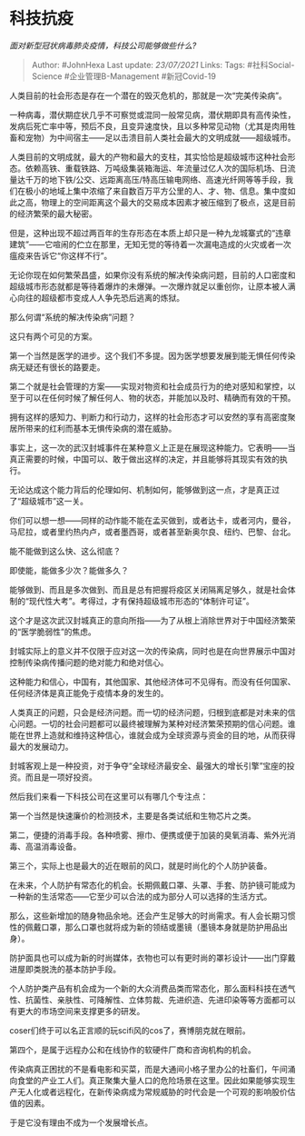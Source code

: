 # 科技抗疫
*面对新型冠状病毒肺炎疫情，科技公司能够做些什么?*

> Author: #JohnHexa
Last update: *23/07/2021* 
Links:
Tags: #社科Social-Science #企业管理B-Management #新冠Covid-19 

 
人类目前的社会形态是存在一个潜在的毁灭危机的，那就是一次“完美传染病”。

一种病毒，潜伏期症状几乎不可察觉或混同一般常见病，潜伏期即具有高传染性，发病后死亡率中等，预后不良，且变异速度快，且以多种常见动物（尤其是肉用牲畜和宠物）为中间宿主——足以击溃目前人类社会最大的文明成就——超级城市。

人类目前的文明成就，最大的产物和最大的支柱，其实恰恰是超级城市这种社会形态。依赖高铁、重载铁路、万吨级集装箱海运、年流量过亿人次的国际机场、日流量达千万的地下铁/公交、远距离高压/特高压输电网络、高速光纤网等等手段，我们在极小的地域上集中浓缩了来自数百万平方公里的人、才、物、信息。集中度如此之高，物理上的空间距离这个最大的交易成本因素才被压缩到了极点，这是目前的经济繁荣的最大秘密。

但是，这种出现不超过两百年的生存形态在本质上却只是一种九龙城寨式的“违章建筑”——它喧闹的伫立在那里，无知无觉的等待着一次漏电造成的火灾或者一次瘟疫来告诉它“你这样不行”。

无论你现在如何繁荣昌盛，如果你没有系统的解决传染病问题，目前的人口密度和超级城市形态就都是等待着爆炸的未爆弹。一次爆炸就足以重创你，让原本被人满心向往的超级都市变成人人争先恐后逃离的炼狱。

那么何谓“系统的解决传染病”问题？

这只有两个可见的方案。

第一个当然是医学的进步。这个我们不多提。因为医学想要发展到能无惧任何传染病无疑还有很长的路要走。

第二个就是社会管理的方案——实现对物资和社会成员行为的绝对感知和掌控，以至于可以在任何时候了解任何人、物的状态，并能加以及时、精确而有效的干预。

拥有这样的感知力、判断力和行动力，这样的社会形态才可以安然的享有高密度聚居所带来的红利而基本无惧传染病的潜在威胁。

事实上，这一次的武汉封城事件在某种意义上正是在展现这种能力。它表明——当真正需要的时候，中国可以、敢于做出这样的决定，并且能够将其现实有效的执行。

无论达成这个能力背后的伦理如何、机制如何，能够做到这一点，才是真正过了“超级城市”这一关。

你们可以想一想——同样的动作能不能在孟买做到，或者达卡，或者河内，曼谷，马尼拉，或者里约热内卢，或者墨西哥，或者甚至新奥尔良、纽约、巴黎、台北。

能不能做到这么快、这么彻底？

即使能，能做多少次？能做多久？

能够做到、而且是多次做到、而且是总有把握将疫区关闭隔离足够久，就是社会体制的“现代性大考”。考得过，才有保持超级城市形态的“体制许可证”。

这个才是这次武汉封城真正的意向所指——为了从根上消除世界对于中国经济繁荣的“医学脆弱性”的焦虑。

封城实际上的意义并不仅限于应对这一次的传染病，同时也是在向世界展示中国对控制传染病传播问题的绝对能力和绝对信心。

这种能力和信心，中国有，其他国家、其他经济体可不见得有。而没有任何国家、任何经济体是真正能免于疫情本身的发生的。

人类真正的问题，只会是经济问题。而一切的经济问题，归根到底都是对未来的信心问题。一切的社会问题都可以最终被理解为某种对经济繁荣预期的信心问题。谁能在世界上造就和维持这种信心，谁就会成为全球资源与资金的目的地，从而获得最大的发展动力。

封城客观上是一种投资，对于争夺“全球经济最安全、最强大的增长引擎”宝座的投资。而且是一项好投资。

然后我们来看一下科技公司在这里可以有哪几个专注点：

第一个当然是快速廉价的检测技术，主要是各类试纸和生物芯片之类。

第二，便捷的消毒手段。各种喷雾、擦巾、便携或便于加装的臭氧消毒、紫外光消毒、高温消毒设备。

第三个，实际上也是最大的近在眼前的风口，就是时尚化的个人防护装备。

在未来，个人防护有常态化的机会。长期佩戴口罩、头罩、手套、防护镜可能成为一种新的生活常态——它至少可以合法的成为部分人可以选择的生活方式。

那么，这些新增加的随身物品余地。还会产生足够大的时尚需求。有人会长期习惯性的佩戴口罩，那么口罩也就将成为新的领结或墨镜（墨镜本身就是防护用品出身）。

防护面具也可以成为新的时尚媒体，衣物也可以有更时尚的罩衫设计——出门穿戴进屋即类脱洗的基本防护手段。

个人防护类产品有机会成为一个新的大众消费品类而常态化，那么面料科技在透气性、抗菌性、亲肤性、可降解性、立体剪裁、先进织造、先进印染等等方面都可以有更大的市场空间来支撑更多的研发。

coser们终于可以名正言顺的玩scifi风的cos了，赛博朋克就在眼前。

第四个，是属于远程办公和在线协作的软硬件厂商和咨询机构的机会。

传染病真正困扰的不是看电影和买菜，而是大通间小格子里办公的社畜们，午间涌向食堂的产业工人们。真正聚集大量人口的危险场景在这里。因此如果能够实现生产无人化或者远程化，在新传染病成为常规威胁的时代会是一个可观的影响股价估值的因素。

于是它没有理由不成为一个发展增长点。



